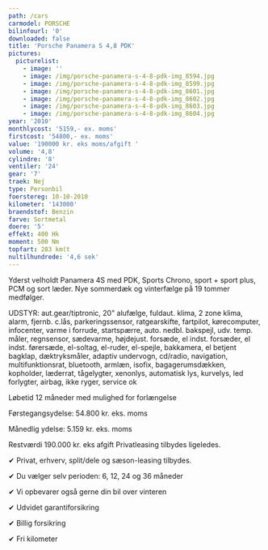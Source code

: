 ```yaml
---
path: /cars
carmodel: PORSCHE
bilinfourl: '0'
downloaded: false
title: 'Porsche Panamera S 4,8 PDK'
pictures:
  picturelist:
    - image: ''
    - image: /img/porsche-panamera-s-4-8-pdk-img_8594.jpg
    - image: /img/porsche-panamera-s-4-8-pdk-img_8599.jpg
    - image: /img/porsche-panamera-s-4-8-pdk-img_8601.jpg
    - image: /img/porsche-panamera-s-4-8-pdk-img_8602.jpg
    - image: /img/porsche-panamera-s-4-8-pdk-img_8603.jpg
    - image: /img/porsche-panamera-s-4-8-pdk-img_8604.jpg
year: '2010'
monthlycost: '5159,- ex. moms'
firstcost: '54800,- ex. moms'
value: '190000 kr. eks moms/afgift '
volume: '4,8'
cylindre: '8'
ventiler: '24'
gear: '7'
traek: Nej
type: Personbil
foerstereg: 10-10-2010
kilometer: '143000'
braendstof: Benzin
farve: Sortmetal
doere: '5'
effekt: 400 Hk
moment: 500 Nm
topfart: 283 km(t
nultilhundrede: '4,6 sek'
---
```

Yderst velholdt Panamera 4S med PDK, Sports Chrono, sport + sport plus, PCM og sort læder. Nye sommerdæk og vinterfælge på 19 tommer medfølger. 



UDSTYR: aut.gear/tiptronic, 20" alufælge, fuldaut. klima, 2 zone klima, alarm, fjernb. c.lås, parkeringssensor, ratgearskifte, fartpilot, kørecomputer, infocenter, varme i forrude, startspærre, auto. nedbl. bakspejl, udv. temp. måler, regnsensor, sædevarme, højdejust. forsæde, el indst. forsæder, el indst. førersæde, el-soltag, el-ruder, el-spejle, bakkamera, el betjent bagklap, dæktryksmåler, adaptiv undervogn, cd/radio, navigation, multifunktionsrat, bluetooth, armlæn, isofix, bagagerumsdækken, kopholder, læderrat, tågelygter, xenonlys, automatisk lys, kurvelys, led forlygter, airbag, ikke ryger, service ok



Løbetid 12 måneder med mulighed for forlængelse 



Førstegangsydelse: 54.800 kr. eks. moms 

Månedlig ydelse: 5.159 kr. eks. moms

Restværdi 190.000 kr. eks afgift Privatleasing tilbydes ligeledes.



✔ Privat, erhverv, split/dele og sæson-leasing tilbydes. 

✔ Du vælger selv perioden: 6, 12, 24 og 36 måneder

✔ Vi opbevarer også gerne din bil over vinteren 

✔ Udvidet garantiforsikring   

✔ Billig forsikring 

✔ Fri kilometer
